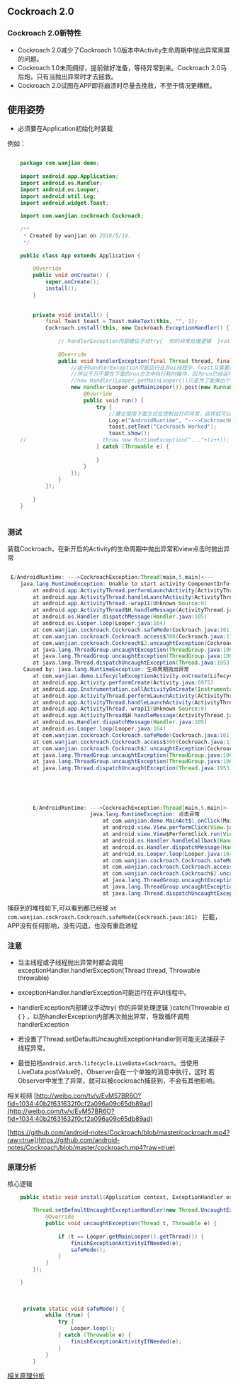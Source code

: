  

## Cockroach 2.0

### Cockroach 2.0新特性
* Cockroach 2.0减少了Cockroach 1.0版本中Activity生命周期中抛出异常黑屏的问题。
* Cockroach 1.0未雨绸缪，提前做好准备，等待异常到来。Cockroach 2.0马后炮，只有当抛出异常时才去拯救。
* Cockroach 2.0试图在APP即将崩溃时尽量去挽救，不至于情况更糟糕。




## 使用姿势

* 必须要在Application初始化时装载

例如：

```java
  
    package com.wanjian.demo;
    
    import android.app.Application;
    import android.os.Handler;
    import android.os.Looper;
    import android.util.Log;
    import android.widget.Toast;
    
    import com.wanjian.cockroach.Cockroach;
    
    /**
     * Created by wanjian on 2018/5/19.
     */
    
    public class App extends Application {
    
        @Override
        public void onCreate() {
            super.onCreate();
            install();
        }
    
    
        private void install() {
            final Toast toast = Toast.makeText(this, "", 1);
            Cockroach.install(this, new Cockroach.ExceptionHandler() {
    
                // handlerException内部建议手动try{  你的异常处理逻辑  }catch(Throwable e){ } ，以防handlerException内部再次抛出异常，导致循环调用handlerException
    
                @Override
                public void handlerException(final Thread thread, final Throwable throwable) {
                    //由于handlerException可能运行在非ui线程中，Toast又需要在主线程，所以new了一个new Handler(Looper.getMainLooper())，
                    //所以千万不要在下面的run方法中执行耗时操作，因为run已经运行在了ui线程中。
                    //new Handler(Looper.getMainLooper())只是为了能弹出个toast，并无其他用途
                    new Handler(Looper.getMainLooper()).post(new Runnable() {
                        @Override
                        public void run() {
                            try {
                                //建议使用下面方式在控制台打印异常，这样就可以在Error级别看到红色log
                                Log.e("AndroidRuntime", "--->CockroachException:" + thread + "<---", throwable);
                                toast.setText("Cockroach Worked");
                                toast.show();
    //                        throw new RuntimeException("..."+(i++));
                            } catch (Throwable e) {
    
                            }
                        }
                    });
                }
            });
    
        }
    }
    

```


### 测试

装载Cockroach，在新开启的Activity的生命周期中抛出异常和view点击时抛出异常

```java

 E/AndroidRuntime: --->CockroachException:Thread[main,5,main]<---
    java.lang.RuntimeException: Unable to start activity ComponentInfo{com.wanjian.demo/com.wanjian.demo.LifecycleExceptionActivity}: java.lang.RuntimeException: 生命周期抛出异常
        at android.app.ActivityThread.performLaunchActivity(ActivityThread.java:2817)
        at android.app.ActivityThread.handleLaunchActivity(ActivityThread.java:2892)
        at android.app.ActivityThread.-wrap11(Unknown Source:0)
        at android.app.ActivityThread$H.handleMessage(ActivityThread.java:1593)
        at android.os.Handler.dispatchMessage(Handler.java:105)
        at android.os.Looper.loop(Looper.java:164)
        at com.wanjian.cockroach.Cockroach.safeMode(Cockroach.java:161)
        at com.wanjian.cockroach.Cockroach.access$300(Cockroach.java:17)
        at com.wanjian.cockroach.Cockroach$2.uncaughtException(Cockroach.java:78)
        at java.lang.ThreadGroup.uncaughtException(ThreadGroup.java:1068)
        at java.lang.ThreadGroup.uncaughtException(ThreadGroup.java:1063)
        at java.lang.Thread.dispatchUncaughtException(Thread.java:1953)
     Caused by: java.lang.RuntimeException: 生命周期抛出异常
        at com.wanjian.demo.LifecycleExceptionActivity.onCreate(LifecycleExceptionActivity.java:30)
        at android.app.Activity.performCreate(Activity.java:6975)
        at android.app.Instrumentation.callActivityOnCreate(Instrumentation.java:1213)
        at android.app.ActivityThread.performLaunchActivity(ActivityThread.java:2770)
        at android.app.ActivityThread.handleLaunchActivity(ActivityThread.java:2892) 
        at android.app.ActivityThread.-wrap11(Unknown Source:0) 
        at android.app.ActivityThread$H.handleMessage(ActivityThread.java:1593) 
        at android.os.Handler.dispatchMessage(Handler.java:105) 
        at android.os.Looper.loop(Looper.java:164) 
        at com.wanjian.cockroach.Cockroach.safeMode(Cockroach.java:161) 
        at com.wanjian.cockroach.Cockroach.access$300(Cockroach.java:17) 
        at com.wanjian.cockroach.Cockroach$2.uncaughtException(Cockroach.java:78) 
        at java.lang.ThreadGroup.uncaughtException(ThreadGroup.java:1068) 
        at java.lang.ThreadGroup.uncaughtException(ThreadGroup.java:1063) 
        at java.lang.Thread.dispatchUncaughtException(Thread.java:1953) 
        
        
        
        
        
        E/AndroidRuntime: --->CockroachException:Thread[main,5,main]<---
                          java.lang.RuntimeException: 点击异常
                              at com.wanjian.demo.MainAct$1.onClick(MainAct.java:31)
                              at android.view.View.performClick(View.java:6256)
                              at android.view.View$PerformClick.run(View.java:24701)
                              at android.os.Handler.handleCallback(Handler.java:789)
                              at android.os.Handler.dispatchMessage(Handler.java:98)
                              at android.os.Looper.loop(Looper.java:164)
                              at com.wanjian.cockroach.Cockroach.safeMode(Cockroach.java:161)
                              at com.wanjian.cockroach.Cockroach.access$300(Cockroach.java:17)
                              at com.wanjian.cockroach.Cockroach$2.uncaughtException(Cockroach.java:78)
                              at java.lang.ThreadGroup.uncaughtException(ThreadGroup.java:1068)
                              at java.lang.ThreadGroup.uncaughtException(ThreadGroup.java:1063)
                              at java.lang.Thread.dispatchUncaughtException(Thread.java:1953)

```

捕获到的堆栈如下,可以看到都已经被 `at com.wanjian.cockroach.Cockroach.safeMode(Cockroach.java:161) ` 拦截，APP没有任何影响，没有闪退，也没有重启进程

          
### 注意
 
* 当主线程或子线程抛出异常时都会调用exceptionHandler.handlerException(Thread thread, Throwable throwable)
     
* exceptionHandler.handlerException可能运行在非UI线程中。
    
* handlerException内部建议手动try{  你的异常处理逻辑  }catch(Throwable e){ } ，以防handlerException内部再次抛出异常，导致循环调用handlerException
    
* 若设置了Thread.setDefaultUncaughtExceptionHandler则可能无法捕获子线程异常。


* 最佳拍档`android.arch.lifecycle.LiveData`+`Cockroach`。当使用LiveData.postValue时，Observer会在一个单独的消息中执行，这时
若Observer中发生了异常，就可以被cockroach捕获到，不会有其他影响。





相关视频  [http://weibo.com/tv/v/EvM57BR6O?fid=1034:40b2f631632f0cf2a096a09c65db89ad](http://weibo.com/tv/v/EvM57BR6O?fid=1034:40b2f631632f0cf2a096a09c65db89ad)

[https://github.com/android-notes/Cockroach/blob/master/cockroach.mp4?raw=true](https://github.com/android-notes/Cockroach/blob/master/cockroach.mp4?raw=true)

 

### 原理分析  

核心逻辑

```java
    public static void install(Application context, ExceptionHandler exceptionHandler) {

        Thread.setDefaultUncaughtExceptionHandler(new Thread.UncaughtExceptionHandler() {
            @Override
            public void uncaughtException(Thread t, Throwable e) {
                
                if (t == Looper.getMainLooper().getThread()) {
                    finishExceptionActivityIfNeeded(e);
                    safeMode();
                }
            }
        });

    }
    
    
    
     private static void safeMode() {
            while (true) {
                try {
                    Looper.loop();
                } catch (Throwable e) {
                    finishExceptionActivityIfNeeded(e);
                }
            }
        }


```

[相关原理分析](https://github.com/android-notes/Cockroach/blob/master/%E5%8E%9F%E7%90%86%E5%88%86%E6%9E%90.md)



